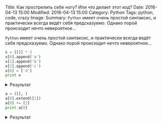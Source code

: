 Title: Как прострелить себе ногу? Или что делает этот код?
Date: 2016-04-13 15:00
Modified: 2016-04-13 15:00
Category: Python
Tags: python, code, crazy
Image: 
Summary:
    `Python` имеет очень простой синтаксис, и практически всегда ведёт себя
    предсказуемо. Однако порой происходит нечто невероятное...

`Python` имеет очень простой синтаксис, и практически всегда ведёт себя
предсказуемо. Однако порой происходит нечто невероятное...

```Python
x = [[]] * 3
x[0].append('a')
x[1].append('b')
x[2].append('c')
x[0] = ['d']
print x
```

<details>
    <summary>Результат</summary>

```Python
>>> x = [[]] * 3
>>> x[0].append('a')
>>> x[1].append('b')
>>> x[2].append('c')
>>> x[0] = ['d']
>>> print x
[['d'], ['a', 'b', 'c'], ['a', 'b', 'c']]
```

</details>

```Python
a = ([], )
a[0].extend([1])
a[0] += [2]
print a[0]
```

<details>
    <summary>Результат</summary>

```Python
>>> a = ([], )
>>> a[0].extend([1])
>>> a[0] += [2]
Traceback (most recent call last):
  File "<stdin>", line 1, in <module>
TypeError: 'tuple' object does not support item assignment
>>> print a[0]
[1, 2]
```

</details>
